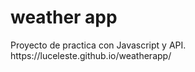 # weather app
<p align="left">
Proyecto de practica con Javascript y API.
https://luceleste.github.io/weatherapp/</p>

